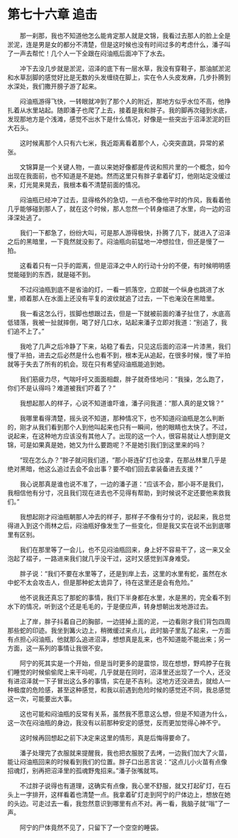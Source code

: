 # 第七十六章 追击


　　那一刹那，我也不知道他怎么能肯定那人就是文锦，我看过去那人的脸上全是淤泥，连是男是女的都分不清楚，但是这时候也没有时间过多的考虑什么，潘子叫了一声去帮忙！几个人一下全跟在闷油瓶后面冲下了水去。

　　冲下去没几步就是淤泥，沼泽的底下有一层水草，我没有穿鞋子，那油腻淤泥和水草刮脚的感觉好比是无数的头发缠绕在脚上，实在令人头皮发麻，几步扑腾到水深处，我们撒开膀子游了起来。

　　闷油瓶游得飞快，一转眼就冲到了那个人的附近，那地方似乎水位不高，他挣扎着从水里站起。随即潘子也爬了上去，接着是我和胖子。我的脚再次碰到水底，发现那地方是个浅滩，感觉不出水下是什么情况，好像是一些突出于沼泽淤泥的巨大石头。

　　这时候离那个人只有六七米，我近距离看着那个人，心突突直跳，异常的紧张。

　　文锦算是一个关键人物，一直以来她好像都是传说和照片里的一个概念，如今出现在我面前，也不知道是不是她。然而这里只有胖子拿着矿灯，他刚站定没缓过来，灯光晃来晃去，我根本看不清楚前面的情况。

　　闷油瓶已经冲了过去，显得格外的急切，一点也不像他平时的作风，我看着他几乎能够碰到那人了，就在这个时候，那人忽然一个转身缩进了水里，向一边的沼泽深处逃了。

　　我们一下都急了，纷纷大叫，可是那人游得极快，扑腾了几下，就进入了沼泽之后的黑暗里，一下竟然就没影了。闷油瓶向前猛地一冲想拉住，但还是慢了一拍。

　　这看着只有一只手的距离，但是沼泽之中人的行动十分的不便，有时候明明感觉能碰到的东西，就是碰不到。

　　不过闷油瓶到底不是省油的灯，一看一抓落空，立即就一个纵身也跳进了水里，顺着那人在水面上还没有平复的波纹就追了过去，一下也淹没在黑暗里。

　　我一看这怎么行，拔脚也想跟过去，但是一下就被前面的潘子扯住了，水底高低错落，我被一扯就摔倒，喝了好几口水，站起来潘子立即对我道：“别追了，我们追不上了。”

　　我呛了几声之后冷静了下来，站稳了看去，只见这后面的沼泽一片漆黑，我们慢了半拍，进去之后必然是什么也看不到，根本无从追起，在很多时候，慢了半拍就等于失去了所有的机会。现在只有希望闷油瓶能追到她。

　　我们筋疲力尽，气喘吁吁又面面相觑，胖子就奇怪地问：“我操，怎么跑了，你们不是认得吗？难道被我们吓着了？”

　　我想起那人的样子，心说不知道谁吓谁，潘子问我道：“那人真的是文锦？”

　　我哪里看得清楚，摇头说不知道，那种情况下，也不知道闷油瓶是怎么判断的，刚才从我们看到那个人到他叫起来也只有一瞬间，他的眼睛也太快了。不过，说起来，在这种地方应该没有其他人了。出现的这一个人，很容易就让人想到是文锦，可是如果真是她，她又为什么要跑呢？不是她引我们到这里来的吗？

　　“现在怎么办？”胖子就问我们道，“那小哥连矿灯也没拿，在那丛林里几乎是绝对黑暗，他这么追过去会不会出事？要不咱们回去拿装备进去支援？”

　　我心说那真是谁也说不准了，一边的潘子道：“应该不会，那小哥不是我们，我相信他有分寸，况且我们现在进去也不见得有帮助，到时候说不定还要他来救我们。”

　　我想起刚才闷油瓶朝那人冲去的样子，那样子不像有分寸的，说起来，我总觉得进入到这个雨林之后，闷油瓶好像发生了一些变化，但是我又实在说不出到底哪里有区别。

　　我们在那里等了一会儿，也不见闷油瓶回来，身上好不容易干了，这一来又全泡起了褶子，一路进来我们就几乎没干过，这时又感觉到浑身难受。

　　胖子说：“我们不要在水里等了，还是到岸上去，这里的水里有蛇，虽然在水中蛇不太会攻击人，但是那种蛇太诡异了，待在这里还是会有危险。”

　　他不说我还真忘了那蛇的事情，我们下半身都在水里，水是黑的，完全看不到水下的情况，听到这个还是毛毛的，于是便应声，转身想朝出发地游过去。

　　上了岸，胖子抖着自己的胸部，一边搓掉上面的泥，一边看刚才我们背包四周那些蛇的印迹。我坐到篝火边上，稍微缓过来点儿，此时脑子里乱了起来，一方面有点担心闷油瓶，他就那么追进沼泽，想想真是乱来，也不知道能不能出来；另一方面，这一系列的事情让我很不安。

　　阿宁的死其实是一个开始，但是当时更多的是震惊，现在想想，野鸡脖子在我们睡觉的时候偷偷爬上来干吗呢，几乎就是在同时，沼泽里还出现了一个人，还没有进沼泽就一下子冒出这么多的事情，实在是不吉利。这地方还没进去，就给人一种极度的危险感，甚至这种感觉，和我以前遇到危险时候的感觉还不同，我总感觉这一次，可能要出大事。

　　这也可能和闷油瓶的反常有关系，虽然我不愿意这么想，但是不知道为什么，这一次在闷油瓶的身边，我没有以前那种安定的感觉，反而更加觉得心神不宁。

　　这时候再回想起之前下决定来这里的情形，真是后悔得要命了。

　　潘子处理完了衣服就来提醒我，我也把衣服脱了去烤，一边我们加大了火苗，能让闷油瓶回来的时候看到我们的位置。胖子口出恶言说：“这点儿小火苗有点像招魂灯，别再把沼泽里的孤魂野鬼招来。”潘子张嘴就骂。

　　不过胖子说得也有道理，这确实有点像，我心里不舒服，就又打起矿灯，在石头上一字排开，这样看着也清楚一点。我拿着矿灯走到阿宁的尸体边上，想放在她的头边。可走过去一看，我忽然意识到哪里有点不对。再一看，我脑子就“嗡”了一声。

　　阿宁的尸体竟然不见了，只留下了一个空空的睡袋。

